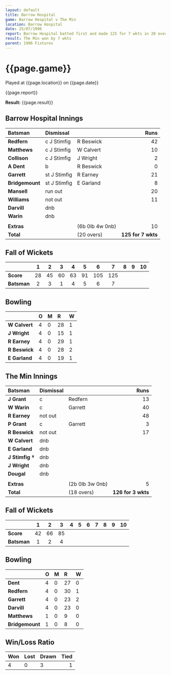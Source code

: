 ```yaml
---
layout: default
title: Barrow Hospital
game: Barrow Hospital v The Min
location: Barrow Hospital
date: 25/07/1996
report: Barrow Hospital batted first and made 125 for 7 wkts in 20 overs. The Min replied 126 for 3 wkts
result: The Min won by 7 wkts
parent: 1996 Fixtures
---
```


# {{page.game}}

Played at {{page.location}} on {{page.date}}

{{page.report}}

**Result:** {{page.result}}

## Barrow Hospital Innings

| Batsman | Dismissal |  | Runs |
|:---|:---|---|---:|
| **Redfern** | c J Stimfig | R Beswick | 42 |
| **Matthews** | c J Stimfig | W Calvert | 10 |
| **Collison** | c J Stimfig | J Wright | 2 |
| **A Dent** | b | R Beswick | 0 |
| **Garrett** | st J Stimfig | R Earney | 21 |
| **Bridgemount** | st J Stimfig | E Garland | 8 |
| **Mansell** | run out |  | 20 |
| **Williams** | not out |  | 11 |
| **Darvill** | dnb |  |  |
| **Warin** | dnb |  |  |
|  |  |  |  |
| **Extras** | | (6b 0lb 4w 0nb) | 10 |
| **Total** | | (20 overs) | **125 for 7 wkts** |

## Fall of Wickets

| | 1 | 2 | 3 | 4 | 5 | 6 | 7 | 8 | 9 | 10 |
|---|:---:|:---:|:---:|:---:|:---:|:---:|:---:|:---:|:---:|:---:|
| **Score** | 28 | 45 | 60 | 63 | 91 | 105 | 125 |  |  |  |
| **Batsman** | 2 | 3 | 1 | 4 | 5 | 6 | 7 |  |  |  |

## Bowling

| | O | M | R | W |
|---|:---|:---|:---|:---|
| **W Calvert** | 4 | 0 | 28 | 1 |
| **J Wright** | 4 | 0 | 15 | 1 |
| **R Earney** | 4 | 0 | 29 | 1 |
| **R Beswick** | 4 | 0 | 28 | 2 |
| **E Garland** | 4 | 0 | 19 | 1 |

## The Min Innings

| Batsman | Dismissal |  | Runs |
|:---|:---|---|---:|
| **J Grant** | c | Redfern | 13 |
| **W Warin** | c | Garrett | 40 |
| **R Earney** | not out |  | 48 |
| **P Grant** | c | Garrett | 3 |
| **R Beswick** | not out |  | 17 |
| **W Calvert** | dnb |  |  |
| **E Garland** | dnb |  |  |
| **J Stimfig &#8224;** | dnb |  |  |
| **J Wright** | dnb |  |  |
| **Dougal** | dnb |  |  |
|  |  |  |  |
| **Extras** | | (2b 0lb 3w 0nb) | 5 |
| **Total** | | (18 overs) | **126 for 3 wkts** |

## Fall of Wickets

| | 1 | 2 | 3 | 4 | 5 | 6 | 7 | 8 | 9 | 10 |
|---|:---:|:---:|:---:|:---:|:---:|:---:|:---:|:---:|:---:|:---:|
| **Score** | 42 | 66 | 85 |  |  |  |  |  |  |  |
| **Batsman** | 1 | 2 | 4 |  |  |  |  |  |  |  |

## Bowling

| | O | M | R | W |
|---|:---|:---|:---|:---|
| **Dent** | 4 | 0 | 27 | 0 |
| **Redfern** | 4 | 0 | 30 | 1 |
| **Garrett** | 4 | 0 | 23 | 2 |
| **Darvill** | 4 | 0 | 23 | 0 |
| **Matthews** | 1 | 0 | 9 | 0 |
| **Bridgemount** | 1 | 0 | 8 | 0 |

## Win/Loss Ratio

| Won | Lost | Drawn | Tied |
|:---|:---|:---|---:|
| 4 | 0 | 3 | 1 |
